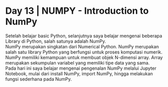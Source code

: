 # Day 13 | NUMPY - Introduction to NumPy
Setelah belajar basic Python, selanjutnya saya belajar mengenai beberapa Library di Python, salah satunya adalah NumPy.<br>
NumPy merupakan singkatan dari Numerical Python. NumPy merupakan salah satu library Python yang berfungsi untuk proses komputasi numerik. NumPy memiliki kemampuan untuk membuat objek N-dimensi array. Array merupakan sekumpulan variabel yang memiliki tipe data yang sama.<br>
Pada hari ini saya belajar mengenai pengenalan NumPy melalui Jupyter Notebook, mulai dari install NumPy, import NumPy, hingga melakukan fungsi sederhana pada NumPy.